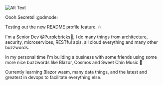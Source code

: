 ![Alt Text](https://media.giphy.com/media/djRJNZqj508sE/giphy.gif)

Oooh Secrets! :godmode:

Testing out the new README profile feature. :boom:

I'm a Senior Dev [@Purplebricks](https://github.com/purplebricks):purple_heart:, I do many things from architecture, security, microservices, RESTful apis, all cloud everything and many other buzzwords. 

In my personal time I'm building a business with some friends using some more nice buzzwords like Blazor, Cosmos and Sweet Chin Music :eyes: 

Currently learning Blazor wasm, many data things, and the latest and greatest in devops to facilitate everything else. 
